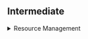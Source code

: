 
## Intermediate

<details>
  <summary>Resource Management</summary>
  
  
### Resource limit 
+ Enforce minimum and maximum compute resources usage per Pod or Container in a namespace.
+ Enforce minimum and maximum storage request per PersistentVolumeClaim in a namespace.
+ Enforce a ratio between request and limit for a resource in a namespace.
+ Set default request/limit for compute resources in a namespace and automatically inject them to Containers at runtime.
```
cat <<EoF > ~/environment/resource-management/low-usage-limit-range.yml
apiVersion: v1
kind: LimitRange
metadata:
  name: low-usage-range
spec:
  limits:
  - max:
      cpu: 1
      memory: 300M 
    min:
      cpu: 0.5
      memory: 100M
    type: Container
EoF

kubectl apply -f ~/environment/resource-management/low-usage-limit-range.yml --namespace low-usage


cat <<EoF > ~/environment/resource-management/high-usage-limit-range.yml
apiVersion: v1
kind: LimitRange
metadata:
  name: high-usage-range
spec:
  limits:
  - max:
      cpu: 2
      memory: 2G 
    min:
      cpu: 1
      memory: 1G
    type: Container
EoF

kubectl apply -f ~/environment/resource-management/high-usage-limit-range.yml --namespace high-usage
```  
```
## Set default
apiVersion: v1
kind: LimitRange
metadata:
  name: mem-limit-range
spec:
  limits:
  - default:
      memory: 512Mi
    defaultRequest:
      memory: 256Mi
    type: Container
  
apiVersion: v1
kind: LimitRange
metadata:
  name: cpu-limit-range
spec:
  limits:
  - default:
      cpu: 1
    defaultRequest:
      cpu: 0.5
    type: Container
  
```  
### Resource Quota
+ One ResourceQuota for each namespace.
+ Users create resources (pods, services, etc.) in the namespace, and the quota system tracks usage to ensure it does not exceed hard resource limits defined in a ResourceQuota.
+ If creating or updating a resource violates a quota constraint, the request will fail with HTTP status code 403 FORBIDDEN with a message explaining the constraint that would have been violated.
+ If quota is enabled in a namespace for compute resources like cpu and memory, users must specify requests or limits for those values; otherwise, the quota system may reject pod creation. Hint: Use the LimitRanger admission controller to force defaults for pods that make no compute resource requirements.  
```
# Create different namespaces
kubectl create namespace blue
kubectl create namespace red

kubectl create quota blue-team --hard=limits.cpu=1,limits.memory=1G --namespace blue
kubectl create quota red-team --hard=services.loadbalancers=1 --namespace red  
```
  
### Pod Priority and Preemption
 ```
 cat <<EoF > ~/environment/resource-management/high-priority-class.yml
apiVersion: scheduling.k8s.io/v1
kind: PriorityClass
metadata:
  name: high-priority
value: 100
globalDefault: false
description: "High-priority Pods"
EoF

kubectl apply -f ~/environment/resource-management/high-priority-class.yml


cat <<EoF > ~/environment/resource-management/low-priority-class.yml
apiVersion: scheduling.k8s.io/v1
kind: PriorityClass
metadata:
  name: low-priority
value: 50
globalDefault: false
description: "Low-priority Pods"
EoF

kubectl apply -f ~/environment/resource-management/low-priority-class.yml

 ```
 ```
 cat <<EoF > ~/environment/resource-management/low-priority-deployment.yml
apiVersion: apps/v1
kind: Deployment
metadata:
  labels:
    app: nginx-deployment
  name: nginx-deployment
spec:
  replicas: 50
  selector:
    matchLabels:
      app: nginx-deployment
  template:
    metadata:
      labels:
        app: nginx-deployment
    spec:
      priorityClassName: "low-priority"      
      containers:            
       - image: nginx
         name: nginx-deployment
         resources:
           limits:
              memory: 1G  
EoF
kubectl apply -f ~/environment/resource-management/low-priority-deployment.yml
kubectl get deployment nginx-deployment --watch 
 ``` 
 ```
 cat <<EoF > ~/environment/resource-management/high-priority-deployment.yml
apiVersion: apps/v1
kind: Deployment
metadata:
  labels:
    app: high-nginx-deployment
  name: high-nginx-deployment
spec:
  replicas: 5
  selector:
    matchLabels:
      app: high-nginx-deployment
  template:
    metadata:
      labels:
        app: high-nginx-deployment
    spec:
      priorityClassName: "high-priority"      
      containers:            
       - image: nginx
         name: high-nginx-deployment
         resources:
           limits:
              memory: 1G
EoF
kubectl apply -f ~/environment/resource-management/high-priority-deployment.yml
 ``` 
  
```
kubectl get deployment  --watch

NAME               READY   UP-TO-DATE   AVAILABLE   AGE
nginx-deployment   21/50   50           21          2m15s

high-nginx-deployment   0/5     0            0           0s
high-nginx-deployment   0/5     0            0           0s
high-nginx-deployment   0/5     0            0           0s
high-nginx-deployment   0/5     5            0           0s
nginx-deployment        20/50   49           20          4m9s
nginx-deployment        20/50   50           20          4m9s
nginx-deployment        19/50   49           19          4m9s
nginx-deployment        19/50   50           19          4m9s
nginx-deployment        18/50   49           18          4m9s
nginx-deployment        18/50   50           18          4m9s
nginx-deployment        17/50   49           17          4m9s
nginx-deployment        17/50   50           17          4m9s
nginx-deployment        16/50   49           16          4m9s
nginx-deployment        16/50   50           16          4m9s
high-nginx-deployment   1/5     5            1           8s
high-nginx-deployment   2/5     5            2           8s
high-nginx-deployment   3/5     5            3           22s
high-nginx-deployment   4/5     5            4           23s
high-nginx-deployment   5/5     5            5           23s
```  
  
 </details>
